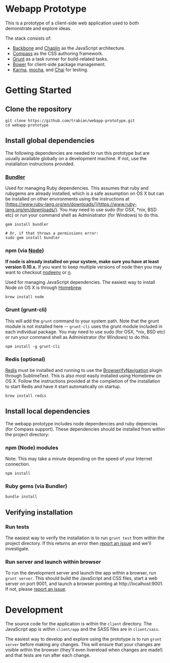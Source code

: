 # Webapp Prototype

This is a prototype of a client-side web application used to both demonstrate and explore ideas.

The stack consists of:

 * [Backbone](http://backbonejs.org/) and [Chaplin](http://chaplinjs.org/) as the JavaScript architecture.
 * [Compass](http://compass-style.org/) as the CSS authoring framework.
 * [Grunt](http://gruntjs.com/) as a task runner for build-related tasks.
 * [Bower](http://bower.io/) for client-side package management.
 * [Karma](http://karma-runner.github.io/0.10/index.html), [mocha](http://visionmedia.github.io/mocha/), and [Chai](http://chaijs.com/) for testing.

# Getting Started

## Clone the repository

```
git clone https://github.com/trabian/webapp-prototype.git
cd webapp-prototype
```

## Install global dependencies

The following dependencies are needed to run this prototype but are usually available globally on a development machine. If not, use the installation instructions provided.

### [Bundler](http://bundler.io/)

Used for managing Ruby dependencies. This assumes that ruby and rubygems are already installed, which is a safe assumption on OS X but can be installed on other environments using the instructions at [https://www.ruby-lang.org/en/downloads/](https://www.ruby-lang.org/en/downloads/).  You may need to use sudo (for OSX, *nix, BSD etc) or run your command shell as Administrator (for Windows) to do this.

```
gem install bundler

# Or, if that throws a permissions error:
sudo gem install bundler
```

### npm (via [Node](http://nodejs.org/))

**If node is already installed on your system, make sure you have at least version 0.10.x.** If you want to keep multiple versions of node then you may want to checkout [nodeenv](https://github.com/wfarr/nodenv) or [n](https://github.com/visionmedia/n).

Used for managing JavaScript dependencies. The easiest way to install Node on OS X is through [Homebrew](http://brew.sh/).

```
brew install node
```

### Grunt (grunt-cli)

This will add the `grunt` command to your system path. Note that the grunt module is not installed here -- `grunt-cli` uses the grunt module included in each individual package. You may need to use sudo (for OSX, *nix, BSD etc) or run your command shell as Administrator (for Windows) to do this.

```
npm install -g grunt-cli
```

### Redis (optional)

[Redis](http://redis.io/) must be installed and running to use the [BrowserifyNavigation](https://github.com/trabian/BrowserifyNavigation) plugin through SublimeText. This is also most easily installed using Homebrew on OS X. Follow the instructions provided at the completion of the installation to start Redis and have it start automatically on startup.

```
brew install redis
```

## Install local dependencies

The webapp prototype includes node dependencies and ruby depencies (for Compass support). These dependencies should be installed from within the project directory:

### npm (Node) modules

Note: This may take a minute depending on the speed of your Internet connection.

```
npm install
```

### Ruby gems (via Bundler)

```
bundle install
```

## Verifying installation

### Run tests

The easiest way to verify the installation is to run `grunt test` from within the project directory. If this returns an error then [report an issue](https://github.com/trabian/webapp-prototype/issues) and we'll investigate.

### Run server and launch within browser

To run the development server and launch the app within a browser, run `grunt server`. This should build the JavaScript and CSS files, start a web server on port 9001, and launch a browser pointing at http://localhost:9001. If not, please [report an issue](https://github.com/trabian/webapp-prototype/issues).

# Development

The source code for the application is within the `client` directory. The JavaScript app is within `client/app` and the SASS files are in `client/sass`.

The easiest way to develop and explore using the prototype is to run `grunt server` before making any changes. This will ensure that your changes are visible within the browser (they'll even livereload when changes are made!) and that tests are run after each change.

